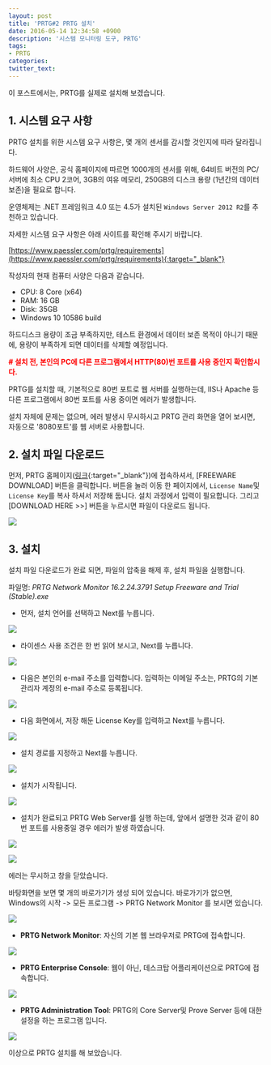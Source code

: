 ```yaml
---
layout: post
title: 'PRTG#2 PRTG 설치'
date: 2016-05-14 12:34:58 +0900
description: '시스템 모니터링 도구, PRTG'
tags:
- PRTG
categories:
twitter_text: 
---
```


이 포스트에서는, PRTG를 실제로 설치해 보겠습니다.

## 1. 시스템 요구 사항

PRTG 설치를 위한 시스템 요구 사항은, 몇 개의 센서를 감시할 것인지에 따라 달라집니다.

하드웨어 사양은, 공식 홈페이지에 따르면 1000개의 센서를 위해, 64비트 버전의 PC/서버에 최소 CPU 2코어, 3GB의 여유 메모리, 250GB의 디스크 용량 (1년간의 데이터 보존)을 필요로 합니다.

운영체제는 .NET 프레임워크 4.0 또는 4.5가 설치된 `Windows Server 2012 R2`를 추천하고 있습니다.

자세한 시스템 요구 사항은 아래 사이트를 확인해 주시기 바랍니다.

[https://www.paessler.com/prtg/requirements](https://www.paessler.com/prtg/requirements){:target="_blank"}

작성자의 현재 컴퓨터 사양은 다음과 같습니다.

* CPU: 8 Core (x64)
* RAM: 16 GB
* Disk: 35GB
* Windows 10 10586 build

하드디스크 용량이 조금 부족하지만, 테스트 환경에서 데이터 보존 목적이 아니기 때문에, 용량이 부족하게 되면 데이터를 삭제할 예정입니다.

<span style="color:red;font-weight:bold"># 설치 전, 본인의 PC에 다른 프로그램에서 HTTP(80)번 포트를 사용 중인지 확인합시다.</span>

PRTG를 설치할 때, 기본적으로 80번 포트로 웹 서버를 실행하는데, IIS나 Apache 등 다른 프로그램에서 80번 포트를 사용 중이면 에러가 발생합니다.

설치 자체에 문제는 없으며, 에러 발생시 무시하시고 PRTG 관리 화면을 열어 보시면, 자동으로 '8080포트'를 웹 서버로 사용합니다.

## 2. 설치 파일 다운로드

먼저, PRTG 홈페이지([링크](https://www.paessler.com/prtg){:target="_blank"})에 접속하셔서, [FREEWARE DOWNLOAD] 버튼을 클릭합니다.
버튼을 눌러 이동 한 페이지에서, `License Name`및 `License Key`를 복사 하셔서 저장해 둡니다. 설치 과정에서 입력이 필요합니다.
그리고 [DOWNLOAD HERE &gt;&gt;] 버튼을 누르시면 파일이 다운로드 됩니다.

<a href="http://minibrary.com/blogimg/img-2016-0514-001.png" data-lightbox="178"><img src="http://minibrary.com/blogimg/img-2016-0514-001.png"></a>

## 3. 설치

설치 파일 다운로드가 완료 되면, 파일의 압축을 해제 후, 설치 파일을 실행합니다.

파일명: <em>PRTG Network Monitor 16.2.24.3791 Setup Freeware and Trial (Stable).exe</em>

* 먼저, 설치 언어를 선택하고 Next를 누릅니다.

<a href="http://minibrary.com/blogimg/img-2016-0514-002.png" data-lightbox="178"><img src="http://minibrary.com/blogimg/img-2016-0514-002.png"></a>

* 라이센스 사용 조건은 한 번 읽어 보시고, Next를 누릅니다.

<a href="http://minibrary.com/blogimg/img-2016-0514-003.png" data-lightbox="178"><img src="http://minibrary.com/blogimg/img-2016-0514-003.png"></a>

* 다음은 본인의 e-mail 주소를 입력합니다. 입력하는 이메일 주소는, PRTG의 기본 관리자 계정의 e-mail 주소로 등록됩니다.

<a href="http://minibrary.com/blogimg/img-2016-0514-004.png" data-lightbox="178"><img src="http://minibrary.com/blogimg/img-2016-0514-004.png"></a>

* 다음 화면에서, 저장 해둔 License Key를 입력하고 Next를 누릅니다.

<a href="http://minibrary.com/blogimg/img-2016-0514-005.png" data-lightbox="178"><img src="http://minibrary.com/blogimg/img-2016-0514-005.png"></a>

* 설치 경로를 지정하고 Next를 누릅니다.

<a href="http://minibrary.com/blogimg/img-2016-0514-006.png" data-lightbox="178"><img src="http://minibrary.com/blogimg/img-2016-0514-006.png"></a>

* 설치가 시작됩니다.

<a href="http://minibrary.com/blogimg/img-2016-0514-007.png" data-lightbox="178"><img src="http://minibrary.com/blogimg/img-2016-0514-007.png"></a>

* 설치가 완료되고 PRTG Web Server를 실행 하는데, 앞에서 설명한 것과 같이 80번 포트를 사용중일 경우 에러가 발생 하였습니다.

<a href="http://minibrary.com/blogimg/img-2016-0514-008.png" data-lightbox="178"><img src="http://minibrary.com/blogimg/img-2016-0514-008.png"></a>

<a href="http://minibrary.com/blogimg/img-2016-0514-009.png" data-lightbox="178"><img src="http://minibrary.com/blogimg/img-2016-0514-009.png"></a>

에러는 무시하고 창을 닫았습니다.

바탕화면을 보면 몇 개의 바로가기가 생성 되어 있습니다. 바로가기가 없으면, Windows의 시작 -> 모든 프로그램 -> PRTG Network Monitor 를 보시면 있습니다.

<a href="http://minibrary.com/blogimg/img-2016-0514-010.png" data-lightbox="178"><img src="http://minibrary.com/blogimg/img-2016-0514-010.png"></a>

* **PRTG Network Monitor**: 자신의 기본 웹 브라우저로 PRTG에 접속합니다.

<a href="http://minibrary.com/blogimg/img-2016-0514-011.png" data-lightbox="178"><img src="http://minibrary.com/blogimg/img-2016-0514-011.png"></a>

* **PRTG Enterprise Console**: 웹이 아닌, 데스크탑 어플리케이션으로 PRTG에 접속합니다.

<a href="http://minibrary.com/blogimg/img-2016-0514-012.png" data-lightbox="178"><img src="http://minibrary.com/blogimg/img-2016-0514-012.png"></a>

* **PRTG Administration Tool**: PRTG의 Core Server및 Prove Server 등에 대한 설정을 하는 프로그램 입니다.

<a href="http://minibrary.com/blogimg/img-2016-0514-013.png" data-lightbox="178"><img src="http://minibrary.com/blogimg/img-2016-0514-013.png"></a>

이상으로 PRTG 설치를 해 보았습니다.
